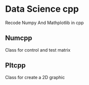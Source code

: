 # Data Science cpp

Recode Numpy And Mathplotlib in cpp

## Numcpp
Class for control and test matrix

## Pltcpp
Class for create a 2D graphic

